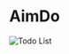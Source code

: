  # AimDo
![Todo List](https://cdn.dribbble.com/users/1524779/screenshots/17533374/042_todo_list.png)
